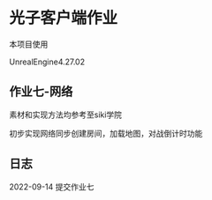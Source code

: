 # 光子客户端作业

本项目使用

UnrealEngine4.27.02



## 作业七-网络

素材和实现方法均参考至siki学院

初步实现网络同步创建房间，加载地图，对战倒计时功能




## 日志
2022-09-14 提交作业七



